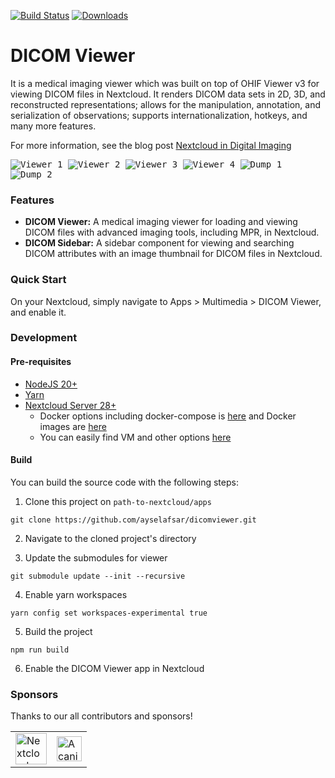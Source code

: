 [![Build Status](https://github.com/ayselafsar/dicomviewer/actions/workflows/build.yml/badge.svg)](https://github.com/ayselafsar/dicomviewer/actions?workflow=Build)
[![Downloads](https://img.shields.io/github/downloads/ayselafsar/dicomviewer/total.svg)](https://github.com/ayselafsar/dicomviewer/releases)

# DICOM Viewer

It is a medical imaging viewer which was built on top of OHIF Viewer v3 for viewing DICOM files in Nextcloud. 
It renders DICOM data sets in 2D, 3D, and reconstructed representations; allows for the manipulation, annotation, 
and serialization of observations; supports internationalization, hotkeys, and many more features.

For more information, see the blog post [Nextcloud in Digital Imaging](https://nextcloud.com/blog/digital-imaging-for-medicine-in-nextcloud/)


<kbd>![Viewer 1](https://github.com/ayselafsar/dicomviewer/blob/master/screenshots/viewer1.png)  </kbd>
<kbd>![Viewer 2](https://github.com/ayselafsar/dicomviewer/blob/master/screenshots/viewer2.png)  </kbd>
<kbd>![Viewer 3](https://github.com/ayselafsar/dicomviewer/blob/master/screenshots/viewer3.png)  </kbd>
<kbd>![Viewer 4](https://github.com/ayselafsar/dicomviewer/blob/master/screenshots/viewer4.png)  </kbd>
<kbd>![Dump 1](https://github.com/ayselafsar/dicomviewer/blob/master/screenshots/dump1.png)  </kbd>
<kbd>![Dump 2](https://github.com/ayselafsar/dicomviewer/blob/master/screenshots/dump2.png)  </kbd>


### Features

* **DICOM Viewer:** A medical imaging viewer for loading and viewing DICOM files with advanced imaging tools, including MPR, in Nextcloud.
* **DICOM Sidebar:** A sidebar component for viewing and searching DICOM attributes with an image thumbnail for DICOM files in Nextcloud.


### Quick Start

On your Nextcloud, simply navigate to Apps > Multimedia > DICOM Viewer, and enable it.


### Development

#### Pre-requisites

- [NodeJS 20+](https://nodejs.org)
- [Yarn](https://yarnpkg.com/lang/en/docs/install/)
- [Nextcloud Server 28+](https://nextcloud.com/install/#instructions-server)
  * Docker options including docker-compose is [here](https://github.com/nextcloud/docker) and Docker images are [here](https://hub.docker.com/_/nextcloud/)
  * You can easily find VM and other options [here](https://nextcloud.com)

#### Build

You can build the source code with the following steps:

1. Clone this project on `path-to-nextcloud/apps`

```
git clone https://github.com/ayselafsar/dicomviewer.git
```

2. Navigate to the cloned project's directory

3. Update the submodules for viewer

```
git submodule update --init --recursive
```

4. Enable yarn workspaces

```
yarn config set workspaces-experimental true
```

5. Build the project

```
npm run build
```

6. Enable the DICOM Viewer app in Nextcloud

### Sponsors

Thanks to our all contributors and sponsors!

<table>
  <tr>
    <td><a href="https://nextcloud.com"><img src="https://user-images.githubusercontent.com/8215016/70382026-f51b2200-1922-11ea-9121-6bbbb9fb2a6f.png" height="50px;" alt="Nextcloud"/></td>
    <td><a href="https://acanio.com"><img src="https://github.com/ayselafsar/dicomviewer/assets/8215016/75d7bcf7-9d20-48b4-ba2f-7fe82138010b" height="40px;" alt="Acanio"/></td>
  </tr>
</table>
